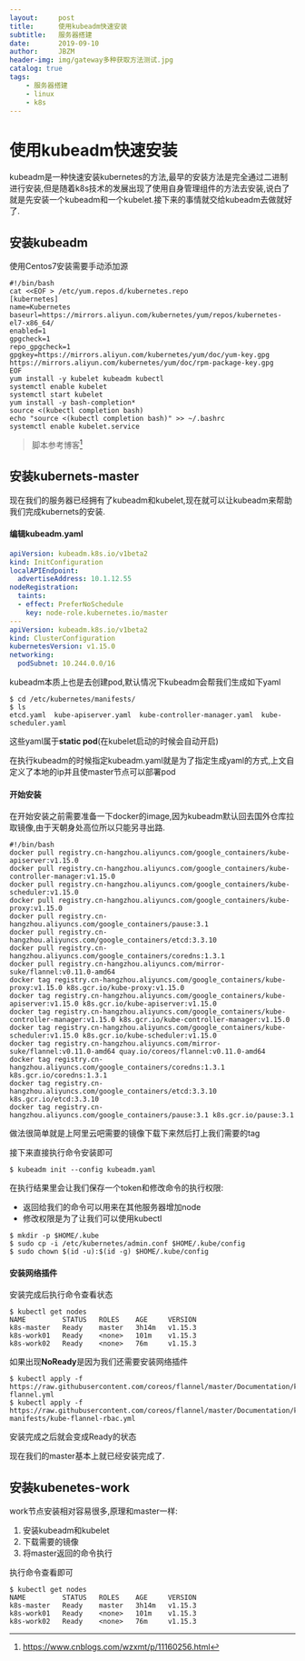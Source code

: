 ```yaml
---
layout:     post
title:      使用kubeadm快速安装
subtitle:   服务器搭建
date:       2019-09-10
author:     JBZM
header-img: img/gateway多种获取方法测试.jpg
catalog: true
tags:
    - 服务器搭建
    - linux
    - k8s
---
```


# 使用kubeadm快速安装 

kubeadm是一种快速安装kubernetes的方法,最早的安装方法是完全通过二进制进行安装,但是随着k8s技术的发展出现了使用自身管理组件的方法去安装,说白了就是先安装一个kubeadm和一个kubelet.接下来的事情就交给kubeadm去做就好了.

## 安装kubeadm

使用Centos7安装需要手动添加源

```shell
#!/bin/bash
cat <<EOF > /etc/yum.repos.d/kubernetes.repo
[kubernetes]
name=Kubernetes
baseurl=https://mirrors.aliyun.com/kubernetes/yum/repos/kubernetes-el7-x86_64/
enabled=1
gpgcheck=1
repo_gpgcheck=1
gpgkey=https://mirrors.aliyun.com/kubernetes/yum/doc/yum-key.gpg https://mirrors.aliyun.com/kubernetes/yum/doc/rpm-package-key.gpg
EOF
yum install -y kubelet kubeadm kubectl
systemctl enable kubelet
systemctl start kubelet
yum install -y bash-completion*
source <(kubectl completion bash)
echo "source <(kubectl completion bash)" >> ~/.bashrc
systemctl enable kubelet.service
```

> 脚本参考博客[^1]
>
> [^1]: https://www.cnblogs.com/wzxmt/p/11160256.html

## 安装kubernets-master

现在我们的服务器已经拥有了kubeadm和kubelet,现在就可以让kubeadm来帮助我们完成kubernets的安装.

#### 编辑kubeadm.yaml

```yaml
apiVersion: kubeadm.k8s.io/v1beta2
kind: InitConfiguration
localAPIEndpoint:
  advertiseAddress: 10.1.12.55
nodeRegistration:
  taints:
  - effect: PreferNoSchedule
    key: node-role.kubernetes.io/master
---
apiVersion: kubeadm.k8s.io/v1beta2
kind: ClusterConfiguration
kubernetesVersion: v1.15.0
networking:
  podSubnet: 10.244.0.0/16
```

kubeadm本质上也是去创建pod,默认情况下kubeadm会帮我们生成如下yaml

```shell
$ cd /etc/kubernetes/manifests/
$ ls
etcd.yaml  kube-apiserver.yaml  kube-controller-manager.yaml  kube-scheduler.yaml
```

这些yaml属于**static pod**(在kubelet启动的时候会自动开启)

在执行kubeadm的时候指定kubeadm.yaml就是为了指定生成yaml的方式,上文自定义了本地的ip并且使master节点可以部署pod

#### 开始安装

在开始安装之前需要准备一下docker的image,因为kubeadm默认回去国外仓库拉取镜像,由于天朝身处高位所以只能另寻出路.

```shell
#!/bin/bash
docker pull registry.cn-hangzhou.aliyuncs.com/google_containers/kube-apiserver:v1.15.0
docker pull registry.cn-hangzhou.aliyuncs.com/google_containers/kube-controller-manager:v1.15.0
docker pull registry.cn-hangzhou.aliyuncs.com/google_containers/kube-scheduler:v1.15.0
docker pull registry.cn-hangzhou.aliyuncs.com/google_containers/kube-proxy:v1.15.0
docker pull registry.cn-hangzhou.aliyuncs.com/google_containers/pause:3.1
docker pull registry.cn-hangzhou.aliyuncs.com/google_containers/etcd:3.3.10
docker pull registry.cn-hangzhou.aliyuncs.com/google_containers/coredns:1.3.1
docker pull registry.cn-hangzhou.aliyuncs.com/mirror-suke/flannel:v0.11.0-amd64
docker tag registry.cn-hangzhou.aliyuncs.com/google_containers/kube-proxy:v1.15.0 k8s.gcr.io/kube-proxy:v1.15.0
docker tag registry.cn-hangzhou.aliyuncs.com/google_containers/kube-apiserver:v1.15.0 k8s.gcr.io/kube-apiserver:v1.15.0
docker tag registry.cn-hangzhou.aliyuncs.com/google_containers/kube-controller-manager:v1.15.0 k8s.gcr.io/kube-controller-manager:v1.15.0
docker tag registry.cn-hangzhou.aliyuncs.com/google_containers/kube-scheduler:v1.15.0 k8s.gcr.io/kube-scheduler:v1.15.0
docker tag registry.cn-hangzhou.aliyuncs.com/mirror-suke/flannel:v0.11.0-amd64 quay.io/coreos/flannel:v0.11.0-amd64
docker tag registry.cn-hangzhou.aliyuncs.com/google_containers/coredns:1.3.1 k8s.gcr.io/coredns:1.3.1
docker tag registry.cn-hangzhou.aliyuncs.com/google_containers/etcd:3.3.10 k8s.gcr.io/etcd:3.3.10
docker tag registry.cn-hangzhou.aliyuncs.com/google_containers/pause:3.1 k8s.gcr.io/pause:3.1
```

做法很简单就是上阿里云吧需要的镜像下载下来然后打上我们需要的tag

接下来直接执行命令安装即可

```shell
$ kubeadm init --config kubeadm.yaml
```

在执行结果里会让我们保存一个token和修改命令的执行权限:

- 返回给我们的命令可以用来在其他服务器增加node
- 修改权限是为了让我们可以使用kubectl

```shell
$ mkdir -p $HOME/.kube
$ sudo cp -i /etc/kubernetes/admin.conf $HOME/.kube/config
$ sudo chown $(id -u):$(id -g) $HOME/.kube/config
```

#### 安装网络插件

安装完成后执行命令查看状态

```shell
$ kubectl get nodes
NAME         STATUS   ROLES    AGE     VERSION
k8s-master   Ready    master   3h14m   v1.15.3
k8s-work01   Ready    <none>   101m    v1.15.3
k8s-work02   Ready    <none>   76m     v1.15.3
```

如果出现**NoReady**是因为我们还需要安装网络插件

```shell
$ kubectl apply -f https://raw.githubusercontent.com/coreos/flannel/master/Documentation/kube-flannel.yml
$ kubectl apply -f https://raw.githubusercontent.com/coreos/flannel/master/Documentation/k8s-manifests/kube-flannel-rbac.yml
```

安装完成之后就会变成Ready的状态

现在我们的master基本上就已经安装完成了.

## 安装kubenetes-work

work节点安装相对容易很多,原理和master一样:

1. 安装kubeadm和kubelet
2. 下载需要的镜像
3. 将master返回的命令执行

执行命令查看即可

```shell
$ kubectl get nodes
NAME         STATUS   ROLES    AGE     VERSION
k8s-master   Ready    master   3h14m   v1.15.3
k8s-work01   Ready    <none>   101m    v1.15.3
k8s-work02   Ready    <none>   76m     v1.15.3
```

